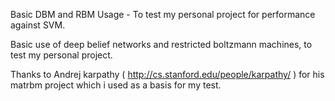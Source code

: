 Basic DBM and RBM Usage - To test my personal project for performance against SVM.

Basic use of deep belief networks and restricted boltzmann machines, to test my personal project.

Thanks to Andrej karpathy ( http://cs.stanford.edu/people/karpathy/ ) for his matrbm project which i used as a basis for my test.
